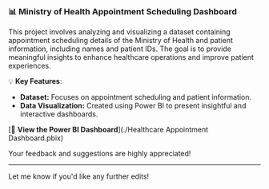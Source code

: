 ### 📊 Ministry of Health Appointment Scheduling Dashboard  

This project involves analyzing and visualizing a dataset containing appointment scheduling details of the Ministry of Health and patient information, including names and patient IDs. The goal is to provide meaningful insights to enhance healthcare operations and improve patient experiences.

💡 **Key Features**:
- **Dataset:** Focuses on appointment scheduling and patient information.
- **Data Visualization:** Created using Power BI to present insightful and interactive dashboards.

[🔗 **View the Power BI Dashboard**](./Healthcare Appointment Dashboard.pbix)  

Your feedback and suggestions are highly appreciated!

---

Let me know if you'd like any further edits!
